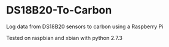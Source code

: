 DS18B20-To-Carbon
===================

Log data from DS18B20 sensors to carbon using a Raspberry Pi


Tested on raspbian and xbian with python 2.7.3
